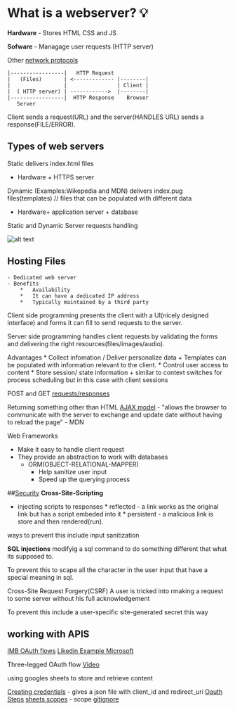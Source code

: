 # What is a webserver? :bulb:

**Hardware** - 
Stores HTML CSS and JS

**Sofware** - 
Managage user requests (HTTP server)

Other [network protocols](https://www.techtarget.com/searchnetworking/feature/12-common-network-protocols-and-their-functions-explained)

```
|-----------------|   HTTP Request
|   (Files)       | <------------- |--------|
|                 |                | Client |  
|  ( HTTP server) | ------------>  |--------|
|-----------------|  HTTP Response    Browser
   Server
````
Client sends a request(URL) and the server(HANDLES URL) sends a response(FILE/ERROR). 

## Types of web servers

Static 
delivers index.html files 
 - Hardware + HTTPS server

Dynamic (Examples:Wikepedia and MDN)
delivers  index.pug files(templates) // files that can be populated with different data
- Hardware+ application server + database

Static and Dynamic Server requests handling

![alt text](web_application_with_html_and_steps_image_from_mdn.png)


## Hosting Files 
    - Dedicated web server 
    - Benefits 
        *   Availability 
        *   It can have a dedicated IP address
        *   Typically maintained by a third party 



Client side programming 
presents the client with a UI(nicely designed interface) and forms it can fill to send requests to the server.

Server side programming 
handles client requests by validating the forms and delivering the right resources(files/images/audio).

Advantages 
    * Collect infomation / Deliver personalize data 
        + Templates can be populated with information relevant to the client. 
    * Control user access to content
    * Store session/ state information 
        + similar to context switches for process scheduling but in this case with client sessions

POST and GET [requests/responses](https://developer.mozilla.org/en-US/docs/Learn/Server-side/First_steps/Client-Server_overview) 


Returning something other than HTML 
[AJAX model](https://developer.mozilla.org/en-US/docs/Web/Guide/AJAX) - "allows the browser to communicate with the server to exchange and update date without having to reload the page" - MDN



Web Frameworks 
* Make it easy to handle client request
* They provide an abstraction to work with databases
    - ORM(OBJECT-RELATIONAL-MAPPER)
        + Help sanitize user input 
        + Speed up the querying process

##[Security](https://developer.mozilla.org/en-US/docs/Web/Security#clickjacking_protection) 
**Cross-Site-Scripting**
- injecting scripts to responses
        * reflected - a link works as the original link but has a script embeded into it
        * persistent - a malicious link is store and then rendered(run).

 ways to prevent this include input sanitization

 **SQL injections**
 modifyig a sql command to do something different that what its supposed to.

 To prevent this to scape all the character in the user input that have a special meaning in sql.

Cross-Site Request Forgery(CSRF)
A user is tricked into rmaking a request to some server without his full acknowledgement

To prevent this include a user-specific site-generated secret this way 


## working with APIS 

[IMB OAuth flows](https://www.ibm.com/docs/en/datapower-gateway/7.5.0?topic=support-oauth-flows)
[Likedin Example Microsoft](https://learn.microsoft.com/en-us/linkedin/shared/authentication/authorization-code-flow?tabs=HTTPS1)

Three-legged OAuth flow 
[Video](https://youtu.be/X9MCMLDWFvI)

using googles sheets to store and retrieve content

[Creating credentials](https://developers.google.com/workspace/guides/create-credentials) - gives a json file with client_id and redirect_uri
[Oauth Steps](https://developers.google.com/identity/protocols/oauth2)
[sheets scopes](https://developers.google.com/sheets/api/guides/values) - scope
[gitignore](https://www.freecodecamp.org/news/gitignore-file-how-to-ignore-files-and-folders-in-git/)